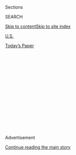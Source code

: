 <div id="app">

<div>

<div>

<div>

<div class="NYTAppHideMasthead css-1q2w90k e1suatyy0">

<div class="section css-ui9rw0 e1suatyy2">

<div class="css-eph4ug er09x8g0">

<div class="css-6n7j50">

</div>

<span class="css-1dv1kvn">Sections</span>

<div class="css-10488qs">

<span class="css-1dv1kvn">SEARCH</span>

</div>

[Skip to content](#site-content)[Skip to site
index](#site-index)

</div>

<div id="masthead-section-label" class="css-1wr3we4 eaxe0e00">

[U.S.](https://www.nytimes3xbfgragh.onion/section/us)

</div>

<div class="css-10698na e1huz5gh0">

</div>

</div>

<div id="masthead-bar-one" class="section hasLinks css-15hmgas e1csuq9d3">

<div class="css-uqyvli e1csuq9d0">

</div>

<div class="css-1uqjmks e1csuq9d1">

</div>

<div class="css-9e9ivx">

[](https://myaccount.nytimes3xbfgragh.onion/auth/login?response_type=cookie&client_id=vi)

</div>

<div class="css-1bvtpon e1csuq9d2">

[Today’s
Paper](https://www.nytimes3xbfgragh.onion/section/todayspaper)

</div>

</div>

</div>

</div>

<div data-aria-hidden="false">

<div id="site-content" data-role="main">

<div>

<div class="css-1aor85t" style="opacity:0.000000001;z-index:-1;visibility:hidden">

<div class="css-1hqnpie">

<div class="css-epjblv">

<span class="css-17xtcya">[U.S.](/section/us)</span><span class="css-x15j1o">|</span><span class="css-fwqvlz">‘Shadow
Brokers’ Leak Raises Alarming Question: Was the N.S.A.
Hacked?</span>

</div>

<div class="css-k008qs">

<div class="css-1iwv8en">

<span class="css-18z7m18"></span>

<div>

</div>

</div>

<span class="css-1n6z4y">https://nyti.ms/2blOYD8</span>

<div class="css-1705lsu">

<div class="css-4xjgmj">

<div class="css-4skfbu" data-role="toolbar" data-aria-label="Social Media Share buttons, Save button, and Comments Panel with current comment count" data-testid="share-tools">

  - 
  - 
  - 
  - 
    
    <div class="css-6n7j50">
    
    </div>

  - 
  - 

</div>

</div>

</div>

</div>

</div>

</div>

<div class="css-13pd83m">

</div>

<div id="top-wrapper" class="css-1sy8kpn">

<div id="top-slug" class="css-l9onyx">

Advertisement

</div>

[Continue reading the main
story](#after-top)

<div class="ad top-wrapper" style="text-align:center;height:100%;display:block;min-height:250px">

<div id="top" class="place-ad" data-position="top" data-size-key="top">

</div>

</div>

<div id="after-top">

</div>

</div>

<div id="sponsor-wrapper" class="css-1hyfx7x">

<div id="sponsor-slug" class="css-19vbshk">

Supported by

</div>

[Continue reading the main
story](#after-sponsor)

<div id="sponsor" class="ad sponsor-wrapper" style="text-align:center;height:100%;display:block">

</div>

<div id="after-sponsor">

</div>

</div>

<div class="css-ls6wgr ehdk2mb0">

# ‘Shadow Brokers’ Leak Raises Alarming Question: Was the N.S.A. Hacked?

</div>

<div class="css-79elbk" data-testid="photoviewer-wrapper">

<div class="css-z3e15g" data-testid="photoviewer-wrapper-hidden">

</div>

<div class="css-1a48zt4 ehw59r15" data-testid="photoviewer-children">

![<span class="css-16f3y1r e13ogyst0" data-aria-hidden="true">The
headquarters of the National Security Agency in Fort Meade,
Md.</span><span class="css-cnj6d5 e1z0qqy90" itemprop="copyrightHolder"><span class="css-1ly73wi e1tej78p0">Credit...</span><span><span>Jim
Lo Scalzo/European Pressphoto
Agency</span></span></span>](https://static01.graylady3jvrrxbe.onion/images/2016/08/17/us/17hack/17hack-articleInline.jpg?quality=75&auto=webp&disable=upscale)

</div>

</div>

<div class="css-xt80pu e12qa4dv0">

<div class="css-18e8msd">

<div class="css-vp77d3 epjyd6m0">

<div class="css-1baulvz">

By [<span class="css-1baulvz last-byline" itemprop="name">David E.
Sanger</span>](http://www.nytimes3xbfgragh.onion/by/david-e-sanger)

</div>

</div>

  - Aug. 16,
    2016

  - 
    
    <div class="css-4xjgmj">
    
    <div class="css-d8bdto" data-role="toolbar" data-aria-label="Social Media Share buttons, Save button, and Comments Panel with current comment count" data-testid="share-tools">
    
      - 
      - 
      - 
      - 
        
        <div class="css-6n7j50">
        
        </div>
    
      - 
      - 
    
    </div>
    
    </div>

</div>

</div>

<div class="section meteredContent css-1r7ky0e" name="articleBody" itemprop="articleBody">

<div class="css-1fanzo5 StoryBodyCompanionColumn">

<div class="css-53u6y8">

The release on websites this week of what appears to be top-secret
computer code that the National Security Agency has used to break into
the networks of foreign governments and other espionage targets has
caused deep concern inside American intelligence agencies, raising the
question of whether America’s own elite operatives have been hacked and
their methods revealed.

Most outside experts who examined the posts, by a group calling itself
the Shadow Brokers, said they contained what appeared to be genuine
samples of the code — though somewhat outdated — used in the production
of the N.S.A.’s custom-built malware.

Most of the code was designed to break through network firewalls and get
inside the computer systems of competitors like Russia, China and Iran.
That, in turn, allows the N.S.A. to place “implants” in the system,
which can lurk unseen for years and be used to monitor network traffic
or enable a debilitating computer attack.

According to these experts, the coding resembled a series of “products”
developed inside the N.S.A.’s highly classified Tailored Access
Operations unit, some of which were described in general terms in
documents stolen three years ago by Edward J. Snowden, the former N.S.A.
contractor now living in Russia.

</div>

</div>

<div class="css-1fanzo5 StoryBodyCompanionColumn">

<div class="css-53u6y8">

But the code does not appear to have come from Mr. Snowden’s archive,
which was mostly composed of PowerPoint files and other documents that
described N.S.A. programs. The documents released by Mr. Snowden and his
associates contained no actual source code used to break into the
networks of foreign powers.

Whoever obtained the source code apparently broke into either the
top-secret, highly compartmentalized computer servers of the N.S.A. or
other servers around the world that the agency would have used to store
the files. The code that was published on Monday dates to mid-2013,
when, after Mr. Snowden’s disclosures, the agency shuttered many of its
existing servers and moved code to new ones as a security measure.

By midday Tuesday Mr. Snowden himself, in a Twitter message from his
exile in Moscow, declared that “circumstantial evidence and conventional
wisdom indicates Russian responsibility” for publication, which he
interpreted as a warning shot to the American government in case it was
thinking of imposing sanctions against Russia in the cybertheft of
documents from the Democratic National Committee.

“Why did they do it?” Mr. Snowden asked. “No one knows, but I suspect
this is more diplomacy than intelligence, related to the escalation
around the DNC hack.”

Around the same time, WikiLeaks declared that it had a full set of the
files — it did not say how it had obtained them — and would release them
all in the future. The “Shadow Brokers” had said they would auction them
off to the highest bidder.

</div>

</div>

<div class="css-1fanzo5 StoryBodyCompanionColumn">

<div class="css-53u6y8">

“I think it’s Snowden-era stuff, repackaged for resale now,” said James
A. Lewis, a computer expert at the Center for Strategic and
International Studies, a Washington think tank. “This is probably some
Russian mind game, down to the bogus accent” of some of the messages
sent to media organizations by the Shadow Brokers group, delivered in
broken English that seemed right out of a bad spy movie.

The N.S.A. would say nothing on Tuesday about whether the coding
released was real or where it came from. Its public affairs office did
not respond to inquiries.

“It certainly feels all real,” said Bruce Schneier, a leading authority
on state-sponsored breaches. “The question is why would someone steal it
in 2013 and release it this week? That’s what is making people think
this is likely the work of Russian intelligence.”

There are other theories, including one that some unknown group was
trying to impersonate hackers working for Russian or other intelligence
agencies. Impersonation is relatively easy on the internet, and it could
take considerable time to determine who is behind the release of the
code.

The Shadow Brokers first emerged online on Saturday, creating accounts
on sites like Twitter and Tumblr and announcing plans for an auction.
The group said that “we give you some Equation Group files free” and
that it would auction the best ones. The Equation Group is a code name
that Kaspersky Labs, a Russian cybersecurity firm, has given to the
N.S.A.

While still widely considered the most talented group of state-sponsored
hackers in the world, the N.S.A. is still recovering from Mr. Snowden’s
disclosures; it has spent hundreds of millions of dollars reconfiguring
and locking down its systems.

Mr. Snowden revealed plans, code names and some operations, including
against targets like China. The Shadow Brokers disclosures are much more
detailed, the actual code and instructions for breaking into foreign
systems as of three summers ago.

</div>

</div>

<div class="css-1fanzo5 StoryBodyCompanionColumn">

<div class="css-53u6y8">

“From an operational standpoint, this is not a catastrophic leak,”
Nicholas Weaver, a researcher at the International Computer Science
Institute in Berkeley, Calif., [wrote on the Lawfare
blog](https://www.lawfareblog.com/very-bad-monday-nsa-0) on Tuesday.

But he added that “the big picture is a far scarier one.” In the weeks
after Mr. Snowden fled Hawaii, landing in Hong Kong before ultimately
going to Russia, it appears that someone obtained that source code.
That, he suggested, would be an even bigger security breach for the
N.S.A. than Mr. Snowden’s departure with his trove of files.

However, the fact that the code is dated from 2013 suggests that the
hackers’ access was cut off around then, perhaps because the agency
imposed new security measures.

The attack on the Democratic National Committee has raised questions
about whether the Russian government is trying to influence the American
election. If so, it is unclear how — or whether — President Obama will
respond. A response could be public or private, and it could involve
sanctions, diplomatic warnings or even a counterattack.

“The real problem for us is that the Russians seem to have taken the
gloves off in the cyberdomain,” said Mr. Lewis, of the Center for
Strategic and International Studies, “and we don’t know how to respond.”

</div>

</div>

</div>

<div>

</div>

<div>

</div>

<div>

</div>

<div>

<div id="bottom-wrapper" class="css-1ede5it">

<div id="bottom-slug" class="css-l9onyx">

Advertisement

</div>

[Continue reading the main
story](#after-bottom)

<div id="bottom" class="ad bottom-wrapper" style="text-align:center;height:100%;display:block;min-height:90px">

</div>

<div id="after-bottom">

</div>

</div>

</div>

</div>

</div>

## Site Index

<div>

</div>

## Site Information Navigation

  - [© <span>2020</span> <span>The New York Times
    Company</span>](https://help.nytimes3xbfgragh.onion/hc/en-us/articles/115014792127-Copyright-notice)

<!-- end list -->

  - [NYTCo](https://www.nytco.com/)
  - [Contact
    Us](https://help.nytimes3xbfgragh.onion/hc/en-us/articles/115015385887-Contact-Us)
  - [Work with us](https://www.nytco.com/careers/)
  - [Advertise](https://nytmediakit.com/)
  - [T Brand Studio](http://www.tbrandstudio.com/)
  - [Your Ad
    Choices](https://www.nytimes3xbfgragh.onion/privacy/cookie-policy#how-do-i-manage-trackers)
  - [Privacy](https://www.nytimes3xbfgragh.onion/privacy)
  - [Terms of
    Service](https://help.nytimes3xbfgragh.onion/hc/en-us/articles/115014893428-Terms-of-service)
  - [Terms of
    Sale](https://help.nytimes3xbfgragh.onion/hc/en-us/articles/115014893968-Terms-of-sale)
  - [Site
    Map](https://spiderbites.nytimes3xbfgragh.onion)
  - [Help](https://help.nytimes3xbfgragh.onion/hc/en-us)
  - [Subscriptions](https://www.nytimes3xbfgragh.onion/subscription?campaignId=37WXW)

</div>

</div>

</div>

</div>
